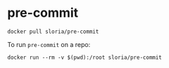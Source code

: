# pre-commit

```
docker pull sloria/pre-commit
```

To run `pre-commit` on a repo:

```
docker run --rm -v $(pwd):/root sloria/pre-commit
```
